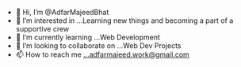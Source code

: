 - 👋 Hi, I’m @AdfarMajeedBhat
- 👀 I’m interested in ...Learning new things and becoming a part of a supportive crew
- 🌱 I’m currently learning ...Web Development
- 💞️ I’m looking to collaborate on ...Web Dev Projects
- 📫 How to reach me ...adfarmajeed.work@gmail.com

<!---
AdfarMajeedBhat/AdfarMajeedBhat is a ✨ special ✨ repository because its `README.md` (this file) appears on your GitHub profile.
You can click the Preview link to take a look at your changes.
--->
